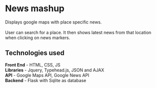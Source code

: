 # News mashup

Displays google maps with place specific news.</br>
</br>
User can search for a place. It then shows latest news from that location when clicking on news markers.

## Technologies used
**Front End** - HTML, CSS, JS</br>
**Libraries** - Jquery, Typehead.js, JSON and AJAX </br>
**API** - Google Maps API, Google News API</br>
**Backend** - Flask with Sqlite as database
